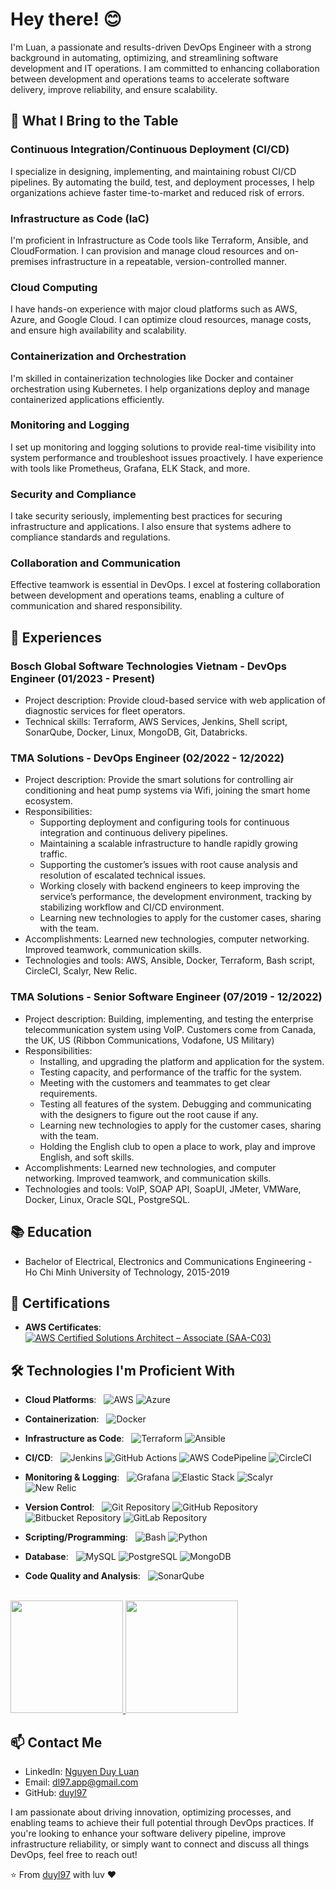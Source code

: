 # Hey there! 😊

I'm Luan, a passionate and results-driven DevOps Engineer with a strong background in automating, optimizing, and streamlining software development and IT operations. I am committed to enhancing collaboration between development and operations teams to accelerate software delivery, improve reliability, and ensure scalability.

## 🚀 What I Bring to the Table

### Continuous Integration/Continuous Deployment (CI/CD)

I specialize in designing, implementing, and maintaining robust CI/CD pipelines. By automating the build, test, and deployment processes, I help organizations achieve faster time-to-market and reduced risk of errors.

### Infrastructure as Code (IaC)

I'm proficient in Infrastructure as Code tools like Terraform, Ansible, and CloudFormation. I can provision and manage cloud resources and on-premises infrastructure in a repeatable, version-controlled manner.

### Cloud Computing

I have hands-on experience with major cloud platforms such as AWS, Azure, and Google Cloud. I can optimize cloud resources, manage costs, and ensure high availability and scalability.

### Containerization and Orchestration

I'm skilled in containerization technologies like Docker and container orchestration using Kubernetes. I help organizations deploy and manage containerized applications efficiently.

### Monitoring and Logging

I set up monitoring and logging solutions to provide real-time visibility into system performance and troubleshoot issues proactively. I have experience with tools like Prometheus, Grafana, ELK Stack, and more.

### Security and Compliance

I take security seriously, implementing best practices for securing infrastructure and applications. I also ensure that systems adhere to compliance standards and regulations.

### Collaboration and Communication

Effective teamwork is essential in DevOps. I excel at fostering collaboration between development and operations teams, enabling a culture of communication and shared responsibility.

## 💼 Experiences

### Bosch Global Software Technologies Vietnam - DevOps Engineer (01/2023 - Present)

- Project description: Provide cloud-based service with web application of diagnostic services for fleet operators.​
- Technical skills: Terraform, AWS Services, Jenkins, Shell script, SonarQube, Docker, Linux, MongoDB, Git, Databricks.

### TMA Solutions - DevOps Engineer (02/2022 - 12/2022)

- Project description: Provide the smart solutions for controlling air conditioning and heat pump systems via Wifi, joining the smart home ecosystem.
- Responsibilities:
  - Supporting deployment and configuring tools for continuous integration and continuous delivery pipelines.
  - Maintaining a scalable infrastructure to handle rapidly growing traffic.
  - Supporting the customer’s issues with root cause analysis and resolution of escalated technical issues.
  - Working closely with backend engineers to keep improving the service’s performance, the development environment, tracking by stabilizing workflow and CI/CD environment.
  - Learning new technologies to apply for the customer cases, sharing with the team.
- Accomplishments: Learned new technologies, computer networking. Improved teamwork, communication skills.
- Technologies and tools: AWS, Ansible, Docker, Terraform, Bash script, CircleCI, Scalyr, New Relic.


### TMA Solutions - Senior Software Engineer (07/2019 - 12/2022)

- Project description: Building, implementing, and testing the enterprise telecommunication system using VoIP. Customers come from Canada, the UK, US (Ribbon Communications, Vodafone, US Military)
- Responsibilities:
  - Installing, and upgrading the platform and application for the system.
  - Testing capacity, and performance of the traffic for the system.
  - Meeting with the customers and teammates to get clear requirements. 
  - Testing all features of the system. Debugging and communicating with the designers to figure out the root cause if any.
  - Learning new technologies to apply for the customer cases, sharing with the team.
  - Holding the English club to open a place to work, play and improve English, and soft skills.
- Accomplishments: Learned new technologies, and computer networking. Improved teamwork, and communication skills.
- Technologies and tools: VoIP, SOAP API, SoapUI, JMeter, VMWare, Docker, Linux, Oracle SQL, PostgreSQL.

## 📚 Education

- Bachelor of Electrical, Electronics and Communications Engineering - Ho Chi Minh University of Technology, 2015-2019

## 🌟 Certifications

- **AWS Certificates**: &nbsp;
[![AWS Certified Solutions Architect – Associate (SAA-C03)](https://img.shields.io/badge/AWS%20Certified%20Solutions%20Architect%20Associate-%20SAA%2D-C03-FF9900?style=flat&logo=amazon-aws)](https://www.credly.com/badges/a14821bd-ba01-4da2-8e3d-35718798034f/public_url)

## 🛠️ Technologies I'm Proficient With

- **Cloud Platforms**: &nbsp;
  ![AWS](https://img.shields.io/badge/AWS-Amazon%20Web%20Services-FF9900?style=flat&logo=amazon-aws)
  ![Azure](https://img.shields.io/badge/Azure-Microsoft%20Azure-0078D4?style=flat&logo=microsoft-azure)

- **Containerization**: &nbsp;
  ![Docker](https://img.shields.io/badge/Docker-Container%20Technology-2496ED?style=flat&logo=docker)

- **Infrastructure as Code**: &nbsp;
  ![Terraform](https://img.shields.io/badge/Terraform-Infrastructure%20as%20Code-623CE4?style=flat&logo=terraform)
  ![Ansible](https://img.shields.io/badge/Ansible-Automation%20Tool-EE0000?style=flat&logo=ansible)

- **CI/CD**: &nbsp;
  ![Jenkins](https://img.shields.io/badge/Jenkins-Continuous%20Integration-3498DB?style=flat&logo=jenkins)
  ![GitHub Actions](https://img.shields.io/badge/GitHub%20Actions-Workflow%20Automation-2088FF?style=flat&logo=github-actions)
    ![AWS CodePipeline](https://img.shields.io/badge/AWS%20CodePipeline-Continuous%20Delivery-FF9900?style=flat&logo=amazon-aws)
    ![CircleCI](https://img.shields.io/badge/CircleCI-Continuous%20Integration-343434?style=flat&logo=circleci)

- **Monitoring & Logging**: &nbsp;
  ![Grafana](https://img.shields.io/badge/Grafana-Monitoring%20and%20Analytics-F46800?style=flat&logo=grafana)
  ![Elastic Stack](https://img.shields.io/badge/Elastic%20Stack-Log%20Analysis%20and%20Visualization-005571?style=flat&logo=elasticsearch&logoColor=005571&logoWidth=30&logoSpacing=5&logo=logstash&logoColor=005571&logoWidth=30&logoSpacing=5&logo=kibana&logoColor=005571&logoWidth=30&logoSpacing=5&logo=beats&logoColor=005571&logoWidth=30&logoSpacing=5)
  ![Scalyr](https://img.shields.io/badge/Scalyr-Log%20Management%20and%20Monitoring-008BFF?style=flat&logo=scalyr)
  ![New Relic](https://img.shields.io/badge/New%20Relic-Application%20Performance%20Monitoring-00A300?style=flat&logo=new-relic)

- **Version Control**: &nbsp; ![Git Repository](https://img.shields.io/badge/Git-Repository-F05032?style=flat&logo=git)
![GitHub Repository](https://img.shields.io/badge/GitHub-Repository-181717?style=flat&logo=github)
![Bitbucket Repository](https://img.shields.io/badge/Bitbucket-Repository-0052CC?style=flat&logo=bitbucket)
![GitLab Repository](https://img.shields.io/badge/GitLab-Repository-FC6D26?style=flat&logo=gitlab)

- **Scripting/Programming**: &nbsp;
  ![Bash](https://img.shields.io/badge/Bash-Shell%20Scripting-4EAA25?style=flat&logo=gnu-bash)
  ![Python](https://img.shields.io/badge/Python-Programming%20Language-3776AB?style=flat&logo=python)

- **Database**: &nbsp;
  ![MySQL](https://img.shields.io/badge/MySQL-Database%20Management-4479A1?style=flat&logo=mysql)
  ![PostgreSQL](https://img.shields.io/badge/PostgreSQL-Database%20Management-336791?style=flat&logo=postgresql)
  ![MongoDB](https://img.shields.io/badge/MongoDB-NoSQL%20Database-47A248?style=flat&logo=mongodb)

- **Code Quality and Analysis**: &nbsp;
  ![SonarQube](https://img.shields.io/badge/SonarQube-Code%20Quality%20Assurance%20tool-4E9BCD?style=flat&logo=sonarqube)

<br/>

<a href="https://github.com/duyl97">
  <img height="180em" src="https://github-readme-stats.vercel.app/api?username=duyl97&theme=buefy&show_icons=true" />
  <img height="180em" src="https://github-readme-stats.vercel.app/api/top-langs/?username=duyl97&theme=buefy&layout=compact" />
</a>

<br/>

## 📫 Contact Me

- LinkedIn: [Nguyen Duy Luan](https://www.linkedin.com/in/duyluan97/)
- Email: dl97.app@gmail.com
- GitHub: [duyl97](https://github.com/duyl97)

I am passionate about driving innovation, optimizing processes, and enabling teams to achieve their full potential through DevOps practices. If you're looking to enhance your software delivery pipeline, improve infrastructure reliability, or simply want to connect and discuss all things DevOps, feel free to reach out!

⭐️ From [duyl97](https://github.com/duyl97) with luv ❤

